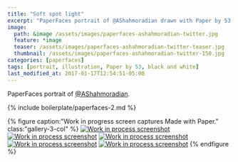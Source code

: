 ```yaml
---
title: "Soft spot light"
excerpt: "PaperFaces portrait of @AShahmoradian drawn with Paper by 53 on an iPad."
image: 
  path: &image /assets/images/paperfaces-ashahmoradian-twitter.jpg 
  feature: *image
  teaser: /assets/images/paperfaces-ashahmoradian-twitter-teaser.jpg
  thumbnail: /assets/images/paperfaces-ashahmoradian-twitter-150.jpg
categories: [paperfaces]
tags: [portrait, illustration, Paper by 53, black and white]
last_modified_at: 2017-01-17T12:54:51-05:00
---
```


PaperFaces portrait of [@AShahmoradian](https://twitter.com/AShahmoradian).

{% include boilerplate/paperfaces-2.md %}

{% figure caption:"Work in progress screen captures Made with Paper." class:"gallery-3-col" %}
[![Work in process screenshot](/assets/images/paperfaces-ashahmoradian-process-1-600.jpg)](/assets/images/paperfaces-ashahmoradian-process-1-lg.jpg) [![Work in process screenshot](/assets/images/paperfaces-ashahmoradian-process-2-600.jpg)](/assets/images/paperfaces-ashahmoradian-process-2-lg.jpg) [![Work in process screenshot](/assets/images/paperfaces-ashahmoradian-process-3-600.jpg)](/assets/images/paperfaces-ashahmoradian-process-3-lg.jpg) [![Work in process screenshot](/assets/images/paperfaces-ashahmoradian-process-4-600.jpg)](/assets/images/paperfaces-ashahmoradian-process-4-lg.jpg) [![Work in process screenshot](/assets/images/paperfaces-ashahmoradian-process-5-600.jpg)](/assets/images/paperfaces-ashahmoradian-process-5-lg.jpg)
{% endfigure %}
